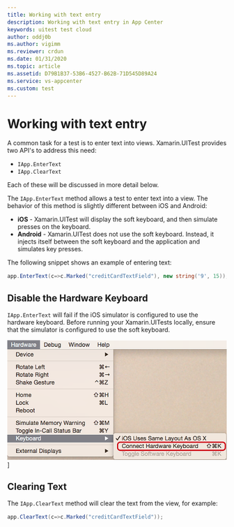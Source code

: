 ```yaml
---
title: Working with text entry
description: Working with text entry in App Center
keywords: uitest test cloud
author: oddj0b
ms.author: vigimm
ms.reviewer: crdun
ms.date: 01/31/2020
ms.topic: article
ms.assetid: D79B1B37-53B6-4527-B62B-71D545D89A24
ms.service: vs-appcenter
ms.custom: test
---
```


# Working with text entry

A common task for a test is to enter text into views. Xamarin.UITest provides two API's to address this need:

* `IApp.EnterText`
* `IApp.ClearText`

Each of these will be discussed in more detail below.

The `IApp.EnterText` method allows a test to enter text into a view. The behavior of this method is slightly different between iOS and Android:

* **iOS** - Xamarin.UITest will display the soft keyboard, and then simulate presses on the keyboard.
* **Android** - Xamarin.UITest does not use the soft keyboard. Instead, it injects itself between the soft keyboard and the application and simulates key presses. 

The following snippet shows an example of entering text:

```csharp
app.EnterText(c=>c.Marked("creditCardTextField"), new string('9', 15));
```

## Disable the Hardware Keyboard

`IApp.EnterText` will fail if the iOS simulator is configured to use the hardware keyboard. Before running your Xamarin.UITests locally, ensure that the simulator is configured to use the soft keyboard.

![Screenshot of the Keyboard menu in the iOS Simulator](./images/entering-text-01-sml.png)]

## Clearing Text

The `IApp.ClearText` method will clear the text from the view, for example:

```csharp
app.ClearText(c=>c.Marked("creditCardTextField"));
```
